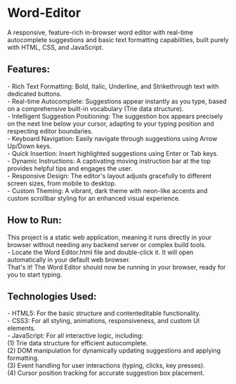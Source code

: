 # Word-Editor

A responsive, feature-rich in-browser word editor with real-time autocomplete suggestions and basic text formatting capabilities, built purely with HTML, CSS, and JavaScript. <br>

<h2>Features: </h2>
- Rich Text Formatting: Bold, Italic, Underline, and Strikethrough text with dedicated buttons. <br>
- Real-time Autocomplete: Suggestions appear instantly as you type, based on a comprehensive built-in vocabulary (Trie data structure). <br>
- Intelligent Suggestion Positioning: The suggestion box appears precisely on the next line below your cursor, adapting to your typing position and respecting editor boundaries. <br>
- Keyboard Navigation: Easily navigate through suggestions using Arrow Up/Down keys. <br>
- Quick Insertion: Insert highlighted suggestions using Enter or Tab keys.<br>
- Dynamic Instructions: A captivating moving instruction bar at the top provides helpful tips and engages the user.<br>
- Responsive Design: The editor's layout adjusts gracefully to different screen sizes, from mobile to desktop.<br>
- Custom Theming: A vibrant, dark theme with neon-like accents and custom scrollbar styling for an enhanced visual experience.<br>

<h2> How to Run: </h2>
This project is a static web application, meaning it runs directly in your browser without needing any backend server or complex build tools. <br>
- Locate the Word Editor.html file and double-click it. It will open automatically in your default web browser. <br>
That's it! The Word Editor should now be running in your browser, ready for you to start typing.

<h2>Technologies Used: </h2>
- HTML5: For the basic structure and contenteditable functionality. <br>
- CSS3: For all styling, animations, responsiveness, and custom UI elements. <br>
- JavaScript: For all interactive logic, including: <br>
(1) Trie data structure for efficient autocomplete.<br>
(2) DOM manipulation for dynamically updating suggestions and applying formatting. <br>
(3) Event handling for user interactions (typing, clicks, key presses). <br>
(4) Cursor position tracking for accurate suggestion box placement. <br>
